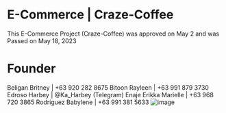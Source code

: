 # E-Commerce | Craze-Coffee
This E-Commerce Project (Craze-Coffee) was approved on May 2 and was Passed on May 18, 2023

# Founder
Beligan Britney | +63 920 282 8675
Bitoon Rayleen | +63 991 879 3730
Edroso Harbey | @Ka_Harbey (Telegram)
Enaje Erikka Marielle | +63 968 720 3865
Rodriguez Babylene | +63 991 381 5633
![image](https://github.com/user-attachments/assets/11c8fd22-25ee-44c2-9d03-d8867829f7e6)

